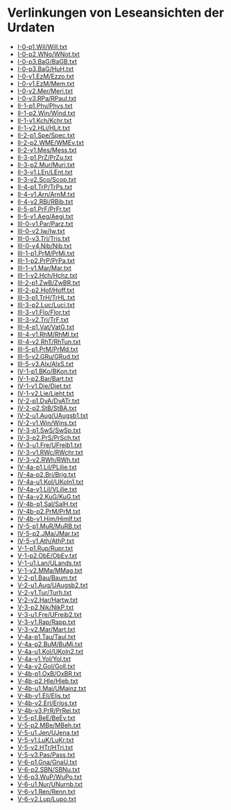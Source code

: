# Verlinkungen von Leseansichten der Urdaten

- <a href="https://dienst.badw.de/varia?encoding=cp437&template=varia_pre.tpl&url=https%3A%2F%2Fdaten.badw.de%2Fmhd-korpus%2F-%2Fraw%2Fauflage_2020%2FP%2FI-0-p1.Wil%2FWill.txt" target="_blank" rel="noopener noreferrer">I-0-p1.Wil/Will.txt</a>
- <a href="https://dienst.badw.de/varia?encoding=cp437&template=varia_pre.tpl&url=https%3A%2F%2Fdaten.badw.de%2Fmhd-korpus%2F-%2Fraw%2Fauflage_2020%2FP%2FI-0-p2.WNo%2FWNot.txt" target="_blank" rel="noopener noreferrer">I-0-p2.WNo/WNot.txt</a>
- <a href="https://dienst.badw.de/varia?encoding=cp437&template=varia_pre.tpl&url=https%3A%2F%2Fdaten.badw.de%2Fmhd-korpus%2F-%2Fraw%2Fauflage_2020%2FP%2FI-0-p3.BaG%2FBaGB.txt" target="_blank" rel="noopener noreferrer">I-0-p3.BaG/BaGB.txt</a>
- <a href="https://dienst.badw.de/varia?encoding=cp437&template=varia_pre.tpl&url=https%3A%2F%2Fdaten.badw.de%2Fmhd-korpus%2F-%2Fraw%2Fauflage_2020%2FP%2FI-0-p3.BaG%2FHuH.txt" target="_blank" rel="noopener noreferrer">I-0-p3.BaG/HuH.txt</a>
- <a href="https://dienst.badw.de/varia?encoding=cp437&template=varia_pre.tpl&url=https%3A%2F%2Fdaten.badw.de%2Fmhd-korpus%2F-%2Fraw%2Fauflage_2020%2FP%2FI-0-v1.EzM%2FEzzo.txt" target="_blank" rel="noopener noreferrer">I-0-v1.EzM/Ezzo.txt</a>
- <a href="https://dienst.badw.de/varia?encoding=cp437&template=varia_pre.tpl&url=https%3A%2F%2Fdaten.badw.de%2Fmhd-korpus%2F-%2Fraw%2Fauflage_2020%2FP%2FI-0-v1.EzM%2FMem.txt" target="_blank" rel="noopener noreferrer">I-0-v1.EzM/Mem.txt</a>
- <a href="https://dienst.badw.de/varia?encoding=cp437&template=varia_pre.tpl&url=https%3A%2F%2Fdaten.badw.de%2Fmhd-korpus%2F-%2Fraw%2Fauflage_2020%2FP%2FI-0-v2.Mer%2FMeri.txt" target="_blank" rel="noopener noreferrer">I-0-v2.Mer/Meri.txt</a>
- <a href="https://dienst.badw.de/varia?encoding=cp437&template=varia_pre.tpl&url=https%3A%2F%2Fdaten.badw.de%2Fmhd-korpus%2F-%2Fraw%2Fauflage_2020%2FP%2FI-0-v3.RPa%2FRPaul.txt" target="_blank" rel="noopener noreferrer">I-0-v3.RPa/RPaul.txt</a>
- <a href="https://dienst.badw.de/varia?encoding=cp437&template=varia_pre.tpl&url=https%3A%2F%2Fdaten.badw.de%2Fmhd-korpus%2F-%2Fraw%2Fauflage_2020%2FP%2FII-1-p1.Phy%2FPhys.txt" target="_blank" rel="noopener noreferrer">II-1-p1.Phy/Phys.txt</a>
- <a href="https://dienst.badw.de/varia?encoding=cp437&template=varia_pre.tpl&url=https%3A%2F%2Fdaten.badw.de%2Fmhd-korpus%2F-%2Fraw%2Fauflage_2020%2FP%2FII-1-p2.Win%2FWind.txt" target="_blank" rel="noopener noreferrer">II-1-p2.Win/Wind.txt</a>
- <a href="https://dienst.badw.de/varia?encoding=cp437&template=varia_pre.tpl&url=https%3A%2F%2Fdaten.badw.de%2Fmhd-korpus%2F-%2Fraw%2Fauflage_2020%2FP%2FII-1-v1.Kch%2FKchr.txt" target="_blank" rel="noopener noreferrer">II-1-v1.Kch/Kchr.txt</a>
- <a href="https://dienst.badw.de/varia?encoding=cp437&template=varia_pre.tpl&url=https%3A%2F%2Fdaten.badw.de%2Fmhd-korpus%2F-%2Fraw%2Fauflage_2020%2FP%2FII-1-v2.HLi%2FHLit.txt" target="_blank" rel="noopener noreferrer">II-1-v2.HLi/HLit.txt</a>
- <a href="https://dienst.badw.de/varia?encoding=cp437&template=varia_pre.tpl&url=https%3A%2F%2Fdaten.badw.de%2Fmhd-korpus%2F-%2Fraw%2Fauflage_2020%2FP%2FII-2-p1.Spe%2FSpec.txt" target="_blank" rel="noopener noreferrer">II-2-p1.Spe/Spec.txt</a>
- <a href="https://dienst.badw.de/varia?encoding=cp437&template=varia_pre.tpl&url=https%3A%2F%2Fdaten.badw.de%2Fmhd-korpus%2F-%2Fraw%2Fauflage_2020%2FP%2FII-2-p2.WME%2FWMEv.txt" target="_blank" rel="noopener noreferrer">II-2-p2.WME/WMEv.txt</a>
- <a href="https://dienst.badw.de/varia?encoding=cp437&template=varia_pre.tpl&url=https%3A%2F%2Fdaten.badw.de%2Fmhd-korpus%2F-%2Fraw%2Fauflage_2020%2FP%2FII-2-v1.Mes%2FMess.txt" target="_blank" rel="noopener noreferrer">II-2-v1.Mes/Mess.txt</a>
- <a href="https://dienst.badw.de/varia?encoding=cp437&template=varia_pre.tpl&url=https%3A%2F%2Fdaten.badw.de%2Fmhd-korpus%2F-%2Fraw%2Fauflage_2020%2FP%2FII-3-p1.PrZ%2FPrZu.txt" target="_blank" rel="noopener noreferrer">II-3-p1.PrZ/PrZu.txt</a>
- <a href="https://dienst.badw.de/varia?encoding=cp437&template=varia_pre.tpl&url=https%3A%2F%2Fdaten.badw.de%2Fmhd-korpus%2F-%2Fraw%2Fauflage_2020%2FP%2FII-3-p2.Mur%2FMuri.txt" target="_blank" rel="noopener noreferrer">II-3-p2.Mur/Muri.txt</a>
- <a href="https://dienst.badw.de/varia?encoding=cp437&template=varia_pre.tpl&url=https%3A%2F%2Fdaten.badw.de%2Fmhd-korpus%2F-%2Fraw%2Fauflage_2020%2FP%2FII-3-v1.LEn%2FLEnt.txt" target="_blank" rel="noopener noreferrer">II-3-v1.LEn/LEnt.txt</a>
- <a href="https://dienst.badw.de/varia?encoding=cp437&template=varia_pre.tpl&url=https%3A%2F%2Fdaten.badw.de%2Fmhd-korpus%2F-%2Fraw%2Fauflage_2020%2FP%2FII-3-v2.Sco%2FScop.txt" target="_blank" rel="noopener noreferrer">II-3-v2.Sco/Scop.txt</a>
- <a href="https://dienst.badw.de/varia?encoding=cp437&template=varia_pre.tpl&url=https%3A%2F%2Fdaten.badw.de%2Fmhd-korpus%2F-%2Fraw%2Fauflage_2020%2FP%2FII-4-p1.TrP%2FTrPs.txt" target="_blank" rel="noopener noreferrer">II-4-p1.TrP/TrPs.txt</a>
- <a href="https://dienst.badw.de/varia?encoding=cp437&template=varia_pre.tpl&url=https%3A%2F%2Fdaten.badw.de%2Fmhd-korpus%2F-%2Fraw%2Fauflage_2020%2FP%2FII-4-v1.Arn%2FArnM.txt" target="_blank" rel="noopener noreferrer">II-4-v1.Arn/ArnM.txt</a>
- <a href="https://dienst.badw.de/varia?encoding=cp437&template=varia_pre.tpl&url=https%3A%2F%2Fdaten.badw.de%2Fmhd-korpus%2F-%2Fraw%2Fauflage_2020%2FP%2FII-4-v2.RBi%2FRBib.txt" target="_blank" rel="noopener noreferrer">II-4-v2.RBi/RBib.txt</a>
- <a href="https://dienst.badw.de/varia?encoding=cp437&template=varia_pre.tpl&url=https%3A%2F%2Fdaten.badw.de%2Fmhd-korpus%2F-%2Fraw%2Fauflage_2020%2FP%2FII-5-p1.PrF%2FPrFr.txt" target="_blank" rel="noopener noreferrer">II-5-p1.PrF/PrFr.txt</a>
- <a href="https://dienst.badw.de/varia?encoding=cp437&template=varia_pre.tpl&url=https%3A%2F%2Fdaten.badw.de%2Fmhd-korpus%2F-%2Fraw%2Fauflage_2020%2FP%2FII-5-v1.Aeg%2FAegi.txt" target="_blank" rel="noopener noreferrer">II-5-v1.Aeg/Aegi.txt</a>
- <a href="https://dienst.badw.de/varia?encoding=cp437&template=varia_pre.tpl&url=https%3A%2F%2Fdaten.badw.de%2Fmhd-korpus%2F-%2Fraw%2Fauflage_2020%2FP%2FIII-0-v1.Par%2FParz.txt" target="_blank" rel="noopener noreferrer">III-0-v1.Par/Parz.txt</a>
- <a href="https://dienst.badw.de/varia?encoding=cp437&template=varia_pre.tpl&url=https%3A%2F%2Fdaten.badw.de%2Fmhd-korpus%2F-%2Fraw%2Fauflage_2020%2FP%2FIII-0-v2.Iw%2FIw.txt" target="_blank" rel="noopener noreferrer">III-0-v2.Iw/Iw.txt</a>
- <a href="https://dienst.badw.de/varia?encoding=cp437&template=varia_pre.tpl&url=https%3A%2F%2Fdaten.badw.de%2Fmhd-korpus%2F-%2Fraw%2Fauflage_2020%2FP%2FIII-0-v3.Tri%2FTris.txt" target="_blank" rel="noopener noreferrer">III-0-v3.Tri/Tris.txt</a>
- <a href="https://dienst.badw.de/varia?encoding=cp437&template=varia_pre.tpl&url=https%3A%2F%2Fdaten.badw.de%2Fmhd-korpus%2F-%2Fraw%2Fauflage_2020%2FP%2FIII-0-v4.Nib%2FNib.txt" target="_blank" rel="noopener noreferrer">III-0-v4.Nib/Nib.txt</a>
- <a href="https://dienst.badw.de/varia?encoding=cp437&template=varia_pre.tpl&url=https%3A%2F%2Fdaten.badw.de%2Fmhd-korpus%2F-%2Fraw%2Fauflage_2020%2FP%2FIII-1-p1.PrM%2FPrMi.txt" target="_blank" rel="noopener noreferrer">III-1-p1.PrM/PrMi.txt</a>
- <a href="https://dienst.badw.de/varia?encoding=cp437&template=varia_pre.tpl&url=https%3A%2F%2Fdaten.badw.de%2Fmhd-korpus%2F-%2Fraw%2Fauflage_2020%2FP%2FIII-1-p2.PrP%2FPrPa.txt" target="_blank" rel="noopener noreferrer">III-1-p2.PrP/PrPa.txt</a>
- <a href="https://dienst.badw.de/varia?encoding=cp437&template=varia_pre.tpl&url=https%3A%2F%2Fdaten.badw.de%2Fmhd-korpus%2F-%2Fraw%2Fauflage_2020%2FP%2FIII-1-v1.Mar%2FMar.txt" target="_blank" rel="noopener noreferrer">III-1-v1.Mar/Mar.txt</a>
- <a href="https://dienst.badw.de/varia?encoding=cp437&template=varia_pre.tpl&url=https%3A%2F%2Fdaten.badw.de%2Fmhd-korpus%2F-%2Fraw%2Fauflage_2020%2FP%2FIII-1-v2.Hch%2FHchz.txt" target="_blank" rel="noopener noreferrer">III-1-v2.Hch/Hchz.txt</a>
- <a href="https://dienst.badw.de/varia?encoding=cp437&template=varia_pre.tpl&url=https%3A%2F%2Fdaten.badw.de%2Fmhd-korpus%2F-%2Fraw%2Fauflage_2020%2FP%2FIII-2-p1.ZwB%2FZwBR.txt" target="_blank" rel="noopener noreferrer">III-2-p1.ZwB/ZwBR.txt</a>
- <a href="https://dienst.badw.de/varia?encoding=cp437&template=varia_pre.tpl&url=https%3A%2F%2Fdaten.badw.de%2Fmhd-korpus%2F-%2Fraw%2Fauflage_2020%2FP%2FIII-2-p2.Hof%2FHoff.txt" target="_blank" rel="noopener noreferrer">III-2-p2.Hof/Hoff.txt</a>
- <a href="https://dienst.badw.de/varia?encoding=cp437&template=varia_pre.tpl&url=https%3A%2F%2Fdaten.badw.de%2Fmhd-korpus%2F-%2Fraw%2Fauflage_2020%2FP%2FIII-3-p1.TrH%2FTrHL.txt" target="_blank" rel="noopener noreferrer">III-3-p1.TrH/TrHL.txt</a>
- <a href="https://dienst.badw.de/varia?encoding=cp437&template=varia_pre.tpl&url=https%3A%2F%2Fdaten.badw.de%2Fmhd-korpus%2F-%2Fraw%2Fauflage_2020%2FP%2FIII-3-p2.Luc%2FLuci.txt" target="_blank" rel="noopener noreferrer">III-3-p2.Luc/Luci.txt</a>
- <a href="https://dienst.badw.de/varia?encoding=cp437&template=varia_pre.tpl&url=https%3A%2F%2Fdaten.badw.de%2Fmhd-korpus%2F-%2Fraw%2Fauflage_2020%2FP%2FIII-3-v1.Flo%2FFlor.txt" target="_blank" rel="noopener noreferrer">III-3-v1.Flo/Flor.txt</a>
- <a href="https://dienst.badw.de/varia?encoding=cp437&template=varia_pre.tpl&url=https%3A%2F%2Fdaten.badw.de%2Fmhd-korpus%2F-%2Fraw%2Fauflage_2020%2FP%2FIII-3-v2.Tri%2FTrF.txt" target="_blank" rel="noopener noreferrer">III-3-v2.Tri/TrF.txt</a>
- <a href="https://dienst.badw.de/varia?encoding=cp437&template=varia_pre.tpl&url=https%3A%2F%2Fdaten.badw.de%2Fmhd-korpus%2F-%2Fraw%2Fauflage_2020%2FP%2FIII-4-p1.Vat%2FVatG.txt" target="_blank" rel="noopener noreferrer">III-4-p1.Vat/VatG.txt</a>
- <a href="https://dienst.badw.de/varia?encoding=cp437&template=varia_pre.tpl&url=https%3A%2F%2Fdaten.badw.de%2Fmhd-korpus%2F-%2Fraw%2Fauflage_2020%2FP%2FIII-4-v1.RhM%2FRhMl.txt" target="_blank" rel="noopener noreferrer">III-4-v1.RhM/RhMl.txt</a>
- <a href="https://dienst.badw.de/varia?encoding=cp437&template=varia_pre.tpl&url=https%3A%2F%2Fdaten.badw.de%2Fmhd-korpus%2F-%2Fraw%2Fauflage_2020%2FP%2FIII-4-v2.RhT%2FRhTun.txt" target="_blank" rel="noopener noreferrer">III-4-v2.RhT/RhTun.txt</a>
- <a href="https://dienst.badw.de/varia?encoding=cp437&template=varia_pre.tpl&url=https%3A%2F%2Fdaten.badw.de%2Fmhd-korpus%2F-%2Fraw%2Fauflage_2020%2FP%2FIII-5-p1.PrM%2FPrMd.txt" target="_blank" rel="noopener noreferrer">III-5-p1.PrM/PrMd.txt</a>
- <a href="https://dienst.badw.de/varia?encoding=cp437&template=varia_pre.tpl&url=https%3A%2F%2Fdaten.badw.de%2Fmhd-korpus%2F-%2Fraw%2Fauflage_2020%2FP%2FIII-5-v2.GRu%2FGRud.txt" target="_blank" rel="noopener noreferrer">III-5-v2.GRu/GRud.txt</a>
- <a href="https://dienst.badw.de/varia?encoding=cp437&template=varia_pre.tpl&url=https%3A%2F%2Fdaten.badw.de%2Fmhd-korpus%2F-%2Fraw%2Fauflage_2020%2FP%2FIII-5-v3.Alx%2FAlxS.txt" target="_blank" rel="noopener noreferrer">III-5-v3.Alx/AlxS.txt</a>
- <a href="https://dienst.badw.de/varia?encoding=cp437&template=varia_pre.tpl&url=https%3A%2F%2Fdaten.badw.de%2Fmhd-korpus%2F-%2Fraw%2Fauflage_2020%2FP%2FIV-1-p1.BKo%2FBKon.txt" target="_blank" rel="noopener noreferrer">IV-1-p1.BKo/BKon.txt</a>
- <a href="https://dienst.badw.de/varia?encoding=cp437&template=varia_pre.tpl&url=https%3A%2F%2Fdaten.badw.de%2Fmhd-korpus%2F-%2Fraw%2Fauflage_2020%2FP%2FIV-1-p2.Bar%2FBart.txt" target="_blank" rel="noopener noreferrer">IV-1-p2.Bar/Bart.txt</a>
- <a href="https://dienst.badw.de/varia?encoding=cp437&template=varia_pre.tpl&url=https%3A%2F%2Fdaten.badw.de%2Fmhd-korpus%2F-%2Fraw%2Fauflage_2020%2FP%2FIV-1-v1.Die%2FDiet.txt" target="_blank" rel="noopener noreferrer">IV-1-v1.Die/Diet.txt</a>
- <a href="https://dienst.badw.de/varia?encoding=cp437&template=varia_pre.tpl&url=https%3A%2F%2Fdaten.badw.de%2Fmhd-korpus%2F-%2Fraw%2Fauflage_2020%2FP%2FIV-1-v2.Lie%2FLieht.txt" target="_blank" rel="noopener noreferrer">IV-1-v2.Lie/Lieht.txt</a>
- <a href="https://dienst.badw.de/varia?encoding=cp437&template=varia_pre.tpl&url=https%3A%2F%2Fdaten.badw.de%2Fmhd-korpus%2F-%2Fraw%2Fauflage_2020%2FP%2FIV-2-p1.DvA%2FDvATr.txt" target="_blank" rel="noopener noreferrer">IV-2-p1.DvA/DvATr.txt</a>
- <a href="https://dienst.badw.de/varia?encoding=cp437&template=varia_pre.tpl&url=https%3A%2F%2Fdaten.badw.de%2Fmhd-korpus%2F-%2Fraw%2Fauflage_2020%2FP%2FIV-2-p2.StB%2FStBA.txt" target="_blank" rel="noopener noreferrer">IV-2-p2.StB/StBA.txt</a>
- <a href="https://dienst.badw.de/varia?encoding=cp437&template=varia_pre.tpl&url=https%3A%2F%2Fdaten.badw.de%2Fmhd-korpus%2F-%2Fraw%2Fauflage_2020%2FP%2FIV-2-u1.Aug%2FUAugsb1.txt" target="_blank" rel="noopener noreferrer">IV-2-u1.Aug/UAugsb1.txt</a>
- <a href="https://dienst.badw.de/varia?encoding=cp437&template=varia_pre.tpl&url=https%3A%2F%2Fdaten.badw.de%2Fmhd-korpus%2F-%2Fraw%2Fauflage_2020%2FP%2FIV-2-v1.Win%2FWins.txt" target="_blank" rel="noopener noreferrer">IV-2-v1.Win/Wins.txt</a>
- <a href="https://dienst.badw.de/varia?encoding=cp437&template=varia_pre.tpl&url=https%3A%2F%2Fdaten.badw.de%2Fmhd-korpus%2F-%2Fraw%2Fauflage_2020%2FP%2FIV-3-p1.SwS%2FSwSp.txt" target="_blank" rel="noopener noreferrer">IV-3-p1.SwS/SwSp.txt</a>
- <a href="https://dienst.badw.de/varia?encoding=cp437&template=varia_pre.tpl&url=https%3A%2F%2Fdaten.badw.de%2Fmhd-korpus%2F-%2Fraw%2Fauflage_2020%2FP%2FIV-3-p2.PrS%2FPrSch.txt" target="_blank" rel="noopener noreferrer">IV-3-p2.PrS/PrSch.txt</a>
- <a href="https://dienst.badw.de/varia?encoding=cp437&template=varia_pre.tpl&url=https%3A%2F%2Fdaten.badw.de%2Fmhd-korpus%2F-%2Fraw%2Fauflage_2020%2FP%2FIV-3-u1.Fre%2FUFreib1.txt" target="_blank" rel="noopener noreferrer">IV-3-u1.Fre/UFreib1.txt</a>
- <a href="https://dienst.badw.de/varia?encoding=cp437&template=varia_pre.tpl&url=https%3A%2F%2Fdaten.badw.de%2Fmhd-korpus%2F-%2Fraw%2Fauflage_2020%2FP%2FIV-3-v1.RWc%2FRWchr.txt" target="_blank" rel="noopener noreferrer">IV-3-v1.RWc/RWchr.txt</a>
- <a href="https://dienst.badw.de/varia?encoding=cp437&template=varia_pre.tpl&url=https%3A%2F%2Fdaten.badw.de%2Fmhd-korpus%2F-%2Fraw%2Fauflage_2020%2FP%2FIV-3-v2.RWh%2FRWh.txt" target="_blank" rel="noopener noreferrer">IV-3-v2.RWh/RWh.txt</a>
- <a href="https://dienst.badw.de/varia?encoding=cp437&template=varia_pre.tpl&url=https%3A%2F%2Fdaten.badw.de%2Fmhd-korpus%2F-%2Fraw%2Fauflage_2020%2FP%2FIV-4a-p1.Lil%2FPLilie.txt" target="_blank" rel="noopener noreferrer">IV-4a-p1.Lil/PLilie.txt</a>
- <a href="https://dienst.badw.de/varia?encoding=cp437&template=varia_pre.tpl&url=https%3A%2F%2Fdaten.badw.de%2Fmhd-korpus%2F-%2Fraw%2Fauflage_2020%2FP%2FIV-4a-p2.Bri%2FBrig.txt" target="_blank" rel="noopener noreferrer">IV-4a-p2.Bri/Brig.txt</a>
- <a href="https://dienst.badw.de/varia?encoding=cp437&template=varia_pre.tpl&url=https%3A%2F%2Fdaten.badw.de%2Fmhd-korpus%2F-%2Fraw%2Fauflage_2020%2FP%2FIV-4a-u1.Kol%2FUKoln1.txt" target="_blank" rel="noopener noreferrer">IV-4a-u1.Kol/UKoln1.txt</a>
- <a href="https://dienst.badw.de/varia?encoding=cp437&template=varia_pre.tpl&url=https%3A%2F%2Fdaten.badw.de%2Fmhd-korpus%2F-%2Fraw%2Fauflage_2020%2FP%2FIV-4a-v1.Lil%2FVLilie.txt" target="_blank" rel="noopener noreferrer">IV-4a-v1.Lil/VLilie.txt</a>
- <a href="https://dienst.badw.de/varia?encoding=cp437&template=varia_pre.tpl&url=https%3A%2F%2Fdaten.badw.de%2Fmhd-korpus%2F-%2Fraw%2Fauflage_2020%2FP%2FIV-4a-v2.KuG%2FKuG.txt" target="_blank" rel="noopener noreferrer">IV-4a-v2.KuG/KuG.txt</a>
- <a href="https://dienst.badw.de/varia?encoding=cp437&template=varia_pre.tpl&url=https%3A%2F%2Fdaten.badw.de%2Fmhd-korpus%2F-%2Fraw%2Fauflage_2020%2FP%2FIV-4b-p1.Sal%2FSalH.txt" target="_blank" rel="noopener noreferrer">IV-4b-p1.Sal/SalH.txt</a>
- <a href="https://dienst.badw.de/varia?encoding=cp437&template=varia_pre.tpl&url=https%3A%2F%2Fdaten.badw.de%2Fmhd-korpus%2F-%2Fraw%2Fauflage_2020%2FP%2FIV-4b-p2.PrM%2FPrM.txt" target="_blank" rel="noopener noreferrer">IV-4b-p2.PrM/PrM.txt</a>
- <a href="https://dienst.badw.de/varia?encoding=cp437&template=varia_pre.tpl&url=https%3A%2F%2Fdaten.badw.de%2Fmhd-korpus%2F-%2Fraw%2Fauflage_2020%2FP%2FIV-4b-v1.Him%2FHimlf.txt" target="_blank" rel="noopener noreferrer">IV-4b-v1.Him/Himlf.txt</a>
- <a href="https://dienst.badw.de/varia?encoding=cp437&template=varia_pre.tpl&url=https%3A%2F%2Fdaten.badw.de%2Fmhd-korpus%2F-%2Fraw%2Fauflage_2020%2FP%2FIV-5-p1.MuR%2FMuRB.txt" target="_blank" rel="noopener noreferrer">IV-5-p1.MuR/MuRB.txt</a>
- <a href="https://dienst.badw.de/varia?encoding=cp437&template=varia_pre.tpl&url=https%3A%2F%2Fdaten.badw.de%2Fmhd-korpus%2F-%2Fraw%2Fauflage_2020%2FP%2FIV-5-p2.JMa%2FJMar.txt" target="_blank" rel="noopener noreferrer">IV-5-p2.JMa/JMar.txt</a>
- <a href="https://dienst.badw.de/varia?encoding=cp437&template=varia_pre.tpl&url=https%3A%2F%2Fdaten.badw.de%2Fmhd-korpus%2F-%2Fraw%2Fauflage_2020%2FP%2FIV-5-v1.Ath%2FAthP.txt" target="_blank" rel="noopener noreferrer">IV-5-v1.Ath/AthP.txt</a>
- <a href="https://dienst.badw.de/varia?encoding=cp437&template=varia_pre.tpl&url=https%3A%2F%2Fdaten.badw.de%2Fmhd-korpus%2F-%2Fraw%2Fauflage_2020%2FP%2FV-1-p1.Rup%2FRupr.txt" target="_blank" rel="noopener noreferrer">V-1-p1.Rup/Rupr.txt</a>
- <a href="https://dienst.badw.de/varia?encoding=cp437&template=varia_pre.tpl&url=https%3A%2F%2Fdaten.badw.de%2Fmhd-korpus%2F-%2Fraw%2Fauflage_2020%2FP%2FV-1-p2.ObE%2FObEv.txt" target="_blank" rel="noopener noreferrer">V-1-p2.ObE/ObEv.txt</a>
- <a href="https://dienst.badw.de/varia?encoding=cp437&template=varia_pre.tpl&url=https%3A%2F%2Fdaten.badw.de%2Fmhd-korpus%2F-%2Fraw%2Fauflage_2020%2FP%2FV-1-u1.Lan%2FULands.txt" target="_blank" rel="noopener noreferrer">V-1-u1.Lan/ULands.txt</a>
- <a href="https://dienst.badw.de/varia?encoding=cp437&template=varia_pre.tpl&url=https%3A%2F%2Fdaten.badw.de%2Fmhd-korpus%2F-%2Fraw%2Fauflage_2020%2FP%2FV-1-v2.MMa%2FMMag.txt" target="_blank" rel="noopener noreferrer">V-1-v2.MMa/MMag.txt</a>
- <a href="https://dienst.badw.de/varia?encoding=cp437&template=varia_pre.tpl&url=https%3A%2F%2Fdaten.badw.de%2Fmhd-korpus%2F-%2Fraw%2Fauflage_2020%2FP%2FV-2-p1.Bau%2FBaum.txt" target="_blank" rel="noopener noreferrer">V-2-p1.Bau/Baum.txt</a>
- <a href="https://dienst.badw.de/varia?encoding=cp437&template=varia_pre.tpl&url=https%3A%2F%2Fdaten.badw.de%2Fmhd-korpus%2F-%2Fraw%2Fauflage_2020%2FP%2FV-2-u1.Aug%2FUAugsb2.txt" target="_blank" rel="noopener noreferrer">V-2-u1.Aug/UAugsb2.txt</a>
- <a href="https://dienst.badw.de/varia?encoding=cp437&template=varia_pre.tpl&url=https%3A%2F%2Fdaten.badw.de%2Fmhd-korpus%2F-%2Fraw%2Fauflage_2020%2FP%2FV-2-v1.Tur%2FTurh.txt" target="_blank" rel="noopener noreferrer">V-2-v1.Tur/Turh.txt</a>
- <a href="https://dienst.badw.de/varia?encoding=cp437&template=varia_pre.tpl&url=https%3A%2F%2Fdaten.badw.de%2Fmhd-korpus%2F-%2Fraw%2Fauflage_2020%2FP%2FV-2-v2.Har%2FHartw.txt" target="_blank" rel="noopener noreferrer">V-2-v2.Har/Hartw.txt</a>
- <a href="https://dienst.badw.de/varia?encoding=cp437&template=varia_pre.tpl&url=https%3A%2F%2Fdaten.badw.de%2Fmhd-korpus%2F-%2Fraw%2Fauflage_2020%2FP%2FV-3-p2.Nik%2FNikP.txt" target="_blank" rel="noopener noreferrer">V-3-p2.Nik/NikP.txt</a>
- <a href="https://dienst.badw.de/varia?encoding=cp437&template=varia_pre.tpl&url=https%3A%2F%2Fdaten.badw.de%2Fmhd-korpus%2F-%2Fraw%2Fauflage_2020%2FP%2FV-3-u1.Fre%2FUFreib2.txt" target="_blank" rel="noopener noreferrer">V-3-u1.Fre/UFreib2.txt</a>
- <a href="https://dienst.badw.de/varia?encoding=cp437&template=varia_pre.tpl&url=https%3A%2F%2Fdaten.badw.de%2Fmhd-korpus%2F-%2Fraw%2Fauflage_2020%2FP%2FV-3-v1.Rap%2FRapp.txt" target="_blank" rel="noopener noreferrer">V-3-v1.Rap/Rapp.txt</a>
- <a href="https://dienst.badw.de/varia?encoding=cp437&template=varia_pre.tpl&url=https%3A%2F%2Fdaten.badw.de%2Fmhd-korpus%2F-%2Fraw%2Fauflage_2020%2FP%2FV-3-v2.Mar%2FMart.txt" target="_blank" rel="noopener noreferrer">V-3-v2.Mar/Mart.txt</a>
- <a href="https://dienst.badw.de/varia?encoding=cp437&template=varia_pre.tpl&url=https%3A%2F%2Fdaten.badw.de%2Fmhd-korpus%2F-%2Fraw%2Fauflage_2020%2FP%2FV-4a-p1.Tau%2FTaul.txt" target="_blank" rel="noopener noreferrer">V-4a-p1.Tau/Taul.txt</a>
- <a href="https://dienst.badw.de/varia?encoding=cp437&template=varia_pre.tpl&url=https%3A%2F%2Fdaten.badw.de%2Fmhd-korpus%2F-%2Fraw%2Fauflage_2020%2FP%2FV-4a-p2.BuM%2FBuMi.txt" target="_blank" rel="noopener noreferrer">V-4a-p2.BuM/BuMi.txt</a>
- <a href="https://dienst.badw.de/varia?encoding=cp437&template=varia_pre.tpl&url=https%3A%2F%2Fdaten.badw.de%2Fmhd-korpus%2F-%2Fraw%2Fauflage_2020%2FP%2FV-4a-u1.Kol%2FUKoln2.txt" target="_blank" rel="noopener noreferrer">V-4a-u1.Kol/UKoln2.txt</a>
- <a href="https://dienst.badw.de/varia?encoding=cp437&template=varia_pre.tpl&url=https%3A%2F%2Fdaten.badw.de%2Fmhd-korpus%2F-%2Fraw%2Fauflage_2020%2FP%2FV-4a-v1.Yol%2FYol.txt" target="_blank" rel="noopener noreferrer">V-4a-v1.Yol/Yol.txt</a>
- <a href="https://dienst.badw.de/varia?encoding=cp437&template=varia_pre.tpl&url=https%3A%2F%2Fdaten.badw.de%2Fmhd-korpus%2F-%2Fraw%2Fauflage_2020%2FP%2FV-4a-v2.Gol%2FGoll.txt" target="_blank" rel="noopener noreferrer">V-4a-v2.Gol/Goll.txt</a>
- <a href="https://dienst.badw.de/varia?encoding=cp437&template=varia_pre.tpl&url=https%3A%2F%2Fdaten.badw.de%2Fmhd-korpus%2F-%2Fraw%2Fauflage_2020%2FP%2FV-4b-p1.OxB%2FOxBR.txt" target="_blank" rel="noopener noreferrer">V-4b-p1.OxB/OxBR.txt</a>
- <a href="https://dienst.badw.de/varia?encoding=cp437&template=varia_pre.tpl&url=https%3A%2F%2Fdaten.badw.de%2Fmhd-korpus%2F-%2Fraw%2Fauflage_2020%2FP%2FV-4b-p2.Hle%2FHleb.txt" target="_blank" rel="noopener noreferrer">V-4b-p2.Hle/Hleb.txt</a>
- <a href="https://dienst.badw.de/varia?encoding=cp437&template=varia_pre.tpl&url=https%3A%2F%2Fdaten.badw.de%2Fmhd-korpus%2F-%2Fraw%2Fauflage_2020%2FP%2FV-4b-u1.Mai%2FUMainz.txt" target="_blank" rel="noopener noreferrer">V-4b-u1.Mai/UMainz.txt</a>
- <a href="https://dienst.badw.de/varia?encoding=cp437&template=varia_pre.tpl&url=https%3A%2F%2Fdaten.badw.de%2Fmhd-korpus%2F-%2Fraw%2Fauflage_2020%2FP%2FV-4b-v1.Eli%2FElis.txt" target="_blank" rel="noopener noreferrer">V-4b-v1.Eli/Elis.txt</a>
- <a href="https://dienst.badw.de/varia?encoding=cp437&template=varia_pre.tpl&url=https%3A%2F%2Fdaten.badw.de%2Fmhd-korpus%2F-%2Fraw%2Fauflage_2020%2FP%2FV-4b-v2.Erl%2FErlos.txt" target="_blank" rel="noopener noreferrer">V-4b-v2.Erl/Erlos.txt</a>
- <a href="https://dienst.badw.de/varia?encoding=cp437&template=varia_pre.tpl&url=https%3A%2F%2Fdaten.badw.de%2Fmhd-korpus%2F-%2Fraw%2Fauflage_2020%2FP%2FV-4b-v3.PrR%2FPrRei.txt" target="_blank" rel="noopener noreferrer">V-4b-v3.PrR/PrRei.txt</a>
- <a href="https://dienst.badw.de/varia?encoding=cp437&template=varia_pre.tpl&url=https%3A%2F%2Fdaten.badw.de%2Fmhd-korpus%2F-%2Fraw%2Fauflage_2020%2FP%2FV-5-p1.BeE%2FBeEv.txt" target="_blank" rel="noopener noreferrer">V-5-p1.BeE/BeEv.txt</a>
- <a href="https://dienst.badw.de/varia?encoding=cp437&template=varia_pre.tpl&url=https%3A%2F%2Fdaten.badw.de%2Fmhd-korpus%2F-%2Fraw%2Fauflage_2020%2FP%2FV-5-p2.MBe%2FMBeh.txt" target="_blank" rel="noopener noreferrer">V-5-p2.MBe/MBeh.txt</a>
- <a href="https://dienst.badw.de/varia?encoding=cp437&template=varia_pre.tpl&url=https%3A%2F%2Fdaten.badw.de%2Fmhd-korpus%2F-%2Fraw%2Fauflage_2020%2FP%2FV-5-u1.Jen%2FUJena.txt" target="_blank" rel="noopener noreferrer">V-5-u1.Jen/UJena.txt</a>
- <a href="https://dienst.badw.de/varia?encoding=cp437&template=varia_pre.tpl&url=https%3A%2F%2Fdaten.badw.de%2Fmhd-korpus%2F-%2Fraw%2Fauflage_2020%2FP%2FV-5-v1.LuK%2FLuKr.txt" target="_blank" rel="noopener noreferrer">V-5-v1.LuK/LuKr.txt</a>
- <a href="https://dienst.badw.de/varia?encoding=cp437&template=varia_pre.tpl&url=https%3A%2F%2Fdaten.badw.de%2Fmhd-korpus%2F-%2Fraw%2Fauflage_2020%2FP%2FV-5-v2.HTr%2FHTri.txt" target="_blank" rel="noopener noreferrer">V-5-v2.HTr/HTri.txt</a>
- <a href="https://dienst.badw.de/varia?encoding=cp437&template=varia_pre.tpl&url=https%3A%2F%2Fdaten.badw.de%2Fmhd-korpus%2F-%2Fraw%2Fauflage_2020%2FP%2FV-5-v3.Pas%2FPass.txt" target="_blank" rel="noopener noreferrer">V-5-v3.Pas/Pass.txt</a>
- <a href="https://dienst.badw.de/varia?encoding=cp437&template=varia_pre.tpl&url=https%3A%2F%2Fdaten.badw.de%2Fmhd-korpus%2F-%2Fraw%2Fauflage_2020%2FP%2FV-6-p1.Gna%2FGnaU.txt" target="_blank" rel="noopener noreferrer">V-6-p1.Gna/GnaU.txt</a>
- <a href="https://dienst.badw.de/varia?encoding=cp437&template=varia_pre.tpl&url=https%3A%2F%2Fdaten.badw.de%2Fmhd-korpus%2F-%2Fraw%2Fauflage_2020%2FP%2FV-6-p2.SBN%2FSBNu.txt" target="_blank" rel="noopener noreferrer">V-6-p2.SBN/SBNu.txt</a>
- <a href="https://dienst.badw.de/varia?encoding=cp437&template=varia_pre.tpl&url=https%3A%2F%2Fdaten.badw.de%2Fmhd-korpus%2F-%2Fraw%2Fauflage_2020%2FP%2FV-6-p3.WuP%2FWuPo.txt" target="_blank" rel="noopener noreferrer">V-6-p3.WuP/WuPo.txt</a>
- <a href="https://dienst.badw.de/varia?encoding=cp437&template=varia_pre.tpl&url=https%3A%2F%2Fdaten.badw.de%2Fmhd-korpus%2F-%2Fraw%2Fauflage_2020%2FP%2FV-6-u1.Nur%2FUNurnb.txt" target="_blank" rel="noopener noreferrer">V-6-u1.Nur/UNurnb.txt</a>
- <a href="https://dienst.badw.de/varia?encoding=cp437&template=varia_pre.tpl&url=https%3A%2F%2Fdaten.badw.de%2Fmhd-korpus%2F-%2Fraw%2Fauflage_2020%2FP%2FV-6-v1.Ren%2FRenn.txt" target="_blank" rel="noopener noreferrer">V-6-v1.Ren/Renn.txt</a>
- <a href="https://dienst.badw.de/varia?encoding=cp437&template=varia_pre.tpl&url=https%3A%2F%2Fdaten.badw.de%2Fmhd-korpus%2F-%2Fraw%2Fauflage_2020%2FP%2FV-6-v2.Lup%2FLupo.txt" target="_blank" rel="noopener noreferrer">V-6-v2.Lup/Lupo.txt</a>
